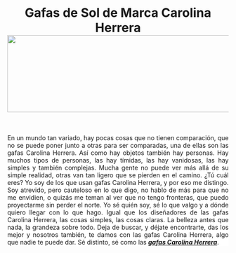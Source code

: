 <h1 style="text-align: center;">Gafas de Sol de Marca Carolina Herrera<a href="https://neweliteshop.es/brand/gafas-de-sol-carolina-herrera"><img style="display: block; margin-left: auto; margin-right: auto;" src="https://neweliteshop.es/img/cms/brands/carolina-herrera.png" alt="" width="850" height="176" /></a></h1>
<p>&nbsp;</p>
<p style="margin-bottom: 0cm; text-align: justify; background: white;">En un mundo tan variado, hay pocas cosas que no tienen comparaci&oacute;n, que no se puede poner junto a otras para ser comparadas, una de ellas son las gafas Carolina Herrera. As&iacute; como hay objetos tambi&eacute;n hay personas. Hay muchos tipos de personas, las hay t&iacute;midas, las hay vanidosas, las hay simples y tambi&eacute;n complejas. Mucha gente no puede ver m&aacute;s all&aacute; de su simple realidad, otras van tan ligero que se pierden en el camino. &iquest;T&uacute; cu&aacute;l eres? Yo soy de los que usan gafas Carolina Herrera, y por eso me distingo. Soy atrevido, pero cauteloso en lo que digo, no hablo de m&aacute;s para que no me envidien, o quiz&aacute;s me teman al ver que no tengo fronteras, que puedo proyectarme sin perder el norte. Yo s&eacute; qui&eacute;n soy, s&eacute; lo que valgo y a d&oacute;nde quiero llegar con lo que hago. Igual que los dise&ntilde;adores de las gafas Carolina Herrera, las cosas simples, las cosas claras. La belleza antes que nada, la grandeza sobre todo. Deja de buscar, y d&eacute;jate encontrarte, das los mejor y nosotros tambi&eacute;n, te damos con las gafas Carolina Herrera, algo que nadie te puede dar. S&eacute; distinto, s&eacute; como las <a href="https://neweliteshop.es/brand/gafas-de-sol-carolina-herrera"><em><strong>gafas Carolina Herrera</strong></em></a>.</p>
